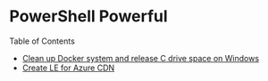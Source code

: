 # PowerShell Powerful

Table of Contents

- [Clean up Docker system and release C drive space on Windows](cleanup_docker/README.md)
- [Create LE for Azure CDN](how-to-create-LE.md)
